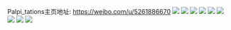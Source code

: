 Palpi_tations主页地址: https://weibo.com/u/5261886670 
![](https://wx4.sinaimg.cn/mw2000/005K6l5Qly1h9ey7enm4zj30u0140qb1.jpg) 
![](https://wx4.sinaimg.cn/mw2000/005K6l5Qly1h9ey7ga6xlj30u0140487.jpg) 
![](https://wx4.sinaimg.cn/mw2000/005K6l5Qly1h9ey7bhh3lj31400u0djl.jpg) 
![](https://wx4.sinaimg.cn/mw2000/005K6l5Qly1h92ce914qdj33402c0npd.jpg) 
![](https://wx4.sinaimg.cn/mw2000/005K6l5Qly1h92ce7nehzj33402c0e83.jpg) 
![](https://wx4.sinaimg.cn/mw2000/005K6l5Qgy1h8xsitvqz1j32c0340hdu.jpg) 
![](https://wx4.sinaimg.cn/mw2000/005K6l5Qgy1h8vilxgcbij30u0140aot.jpg) 
![](https://wx4.sinaimg.cn/mw2000/005K6l5Qgy1h8vilwjfh2j30u013zk5g.jpg) 
![](https://wx4.sinaimg.cn/mw2000/005K6l5Qgy1h8vilvlfeyj30u0140du0.jpg) 
